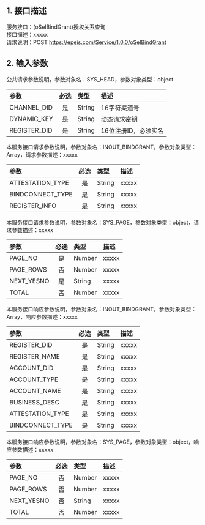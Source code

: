 ## 1. 接口描述  
服务接口：(oSelBindGrant)授权关系查询  
接口描述：xxxxx  
请求说明：POST https://epeis.com/Service/1.0.0/oSelBindGrant  
  
## 2. 输入参数  
公共请求参数说明，参数对象名：SYS_HEAD，参数对象类型：object  
  
| 参数              | 必选 | 类型     | 描述             |  
| :----------------- | :----: | :-------- | :---------------- |  
| CHANNEL_DID       |  是  | String   | 16字符渠道号 |  
| DYNAMIC_KEY       |  是  | String   | 动态请求密钥 |  
| REGISTER_DID      |  是  | String   | 16位注册ID，必须实名 |  
  
本服务接口请求参数说明，参数对象名：INOUT_BINDGRANT，参数对象类型：Array，请求参数描述：xxxxx  
  

| 参数              | 必选 | 类型     | 描述             |  
| :----------------- | :----: | :-------- | :---------------- |  
| ATTESTATION_TYPE |  是  | String   | xxxxx |  
| BINDCONNECT_TYPE |  是  | String   | xxxxx |  
| REGISTER_INFO |  是  | String   | xxxxx |  
本服务接口请求参数说明，参数对象名：SYS_PAGE，参数对象类型：object，请求参数描述：xxxxx  
  

| 参数              | 必选 | 类型     | 描述             |  
| :----------------- | :----: | :-------- | :---------------- |  
| PAGE_NO |  是  | Number   | xxxxx |  
| PAGE_ROWS |  否  | Number   | xxxxx |  
| NEXT_YESNO |  是  | String   | xxxxx |  
| TOTAL |  否  | Number   | xxxxx |  
  
本服务接口响应参数说明，参数对象名：INOUT_BINDGRANT，参数对象类型：Array，响应参数描述：xxxxx  
  

| 参数              | 必选 | 类型     | 描述             |  
| :----------------- | :----: | :-------- | :---------------- |  
| REGISTER_DID |  是  | String   | xxxxx |  
| REGISTER_NAME |  是  | String   | xxxxx |  
| ACCOUNT_DID |  是  | String   | xxxxx |  
| ACCOUNT_TYPE |  是  | String   | xxxxx |  
| ACCOUNT_NAME |  是  | String   | xxxxx |  
| BUSINESS_DESC |  是  | String   | xxxxx |  
| ATTESTATION_TYPE |  是  | String   | xxxxx |  
| BINDCONNECT_TYPE |  是  | String   | xxxxx |  
  
本服务接口响应参数说明，参数对象名：SYS_PAGE，参数对象类型：object，响应参数描述：xxxxx  
  

| 参数              | 必选 | 类型     | 描述             |  
| :----------------- | :----: | :-------- | :---------------- |  
| PAGE_NO |  否  | Number   | xxxxx |  
| PAGE_ROWS |  否  | Number   | xxxxx |  
| NEXT_YESNO |  否  | String   | xxxxx |  
| TOTAL |  否  | Number   | xxxxx |  
  
